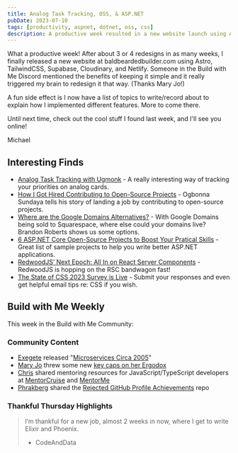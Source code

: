 ```yaml
---
title: Analog Task Tracking, OSS, & ASP.NET
pubDate: 2023-07-10
tags: [productivity, aspnet, dotnet, oss, css]
description: A productive week resulted in a new website launch using Astro, Tailwind, Supabase, Cloudinary, and Netlify. How many more services could I have used?
---
```


What a productive week! After about 3 or 4 redesigns in as many weeks, I finally released a new website at baldbeardedbuilder.com using Astro, TailwindCSS, Supabase, Cloudinary, and Netlify. Someone in the Build with Me Discord mentioned the benefits of keeping it simple and it really triggered my brain to redesign it that way. (Thanks Mary Jo!)

A fun side effect is I now have a list of topics to write/record about to explain how I implemented different features. More to come there.

Until next time, check out the cool stuff I found last week, and I'll see you online!

Michael

## Interesting Finds

- [Analog Task Tracking with Ugmonk](https://ugmonk.com/pages/analog) - A really interesting way of tracking your priorities on analog cards.
- [How I Got Hired Contributing to Open-Source Projects](https://dev.to/opensauced/how-i-got-hired-contributing-to-open-source-projects-546i) - Ogbonna Sundaya tells his story of landing a job by contributing to open-source projects.
- [Where are the Google Domains Alternatives?](https://www.youtube.com/watch?v=HzvwFsLz-Ic) - With Google Domains being sold to Squarespace, where else could your domains live? Brandon Roberts shows us some options.
- [6 ASP.NET Core Open-Source Projects to Boost Your Pratical Skills](https://medium.com/@andytechdev/6-asp-net-core-open-source-projects-to-boost-your-practical-skills-a34807adaf93) - Great list of sample projects to help you write better ASP.NET applications.
- [RedwoodJS’ Next Epoch: All In on React Server Components](https://tom.preston-werner.com/2023/05/30/redwoods-next-epoch-all-in-on-rsc.html) - RedwoodJS is hopping on the RSC bandwagon fast!
- [The State of CSS 2023 Survey is Live](https://survey.devographics.com/en-US/survey/state-of-css/2023) - Submit your responses and even get helpful email tips re: CSS if you wish.

## Build with Me Weekly

This week in the Build with Me Community:

### Community Content

- [Exegete](https://twitter.com/exegeteio) released "[Microservices Circa 2005](https://exegete.io/2023/07/02/2005-microservices/)"
- [​Mary Jo](https://twitter.com/maryjostaebler) threw some new [key caps on her Ergodox​](https://twitter.com/maryjostaebler/status/1676414940981399553/photo/1)
- [​Chris](https://twitter.com/cmjchrisjones) shared mentoring resources for JavaScript/TypeScript developers at [MentorCruise](https://mentorcruise.com/filter/JavaScript/) and [MentorMe​](https://www.mentorme.co/)
- [​Phrakberg](https://twitter.com/solenberg) shared the [Rejected GitHub Profile Achievements](https://github.com/Flet/rejected-github-profile-achievements) repo

### Thankful Thursday Highlights

> I’m thankful for a new job, almost 2 weeks in now, where I get to write Elixir and Phoenix.
>
> - CodeAndData
